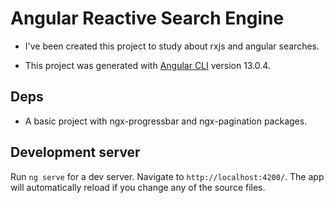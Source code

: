 # Angular Reactive Search Engine

- I've been created this project to study about rxjs and angular searches.

- This project was generated with [Angular CLI](https://github.com/angular/angular-cli) version 13.0.4.

## Deps

- A basic project with ngx-progressbar and ngx-pagination packages.

## Development server

Run `ng serve` for a dev server. Navigate to `http://localhost:4200/`. The app will automatically reload if you change any of the source files.
